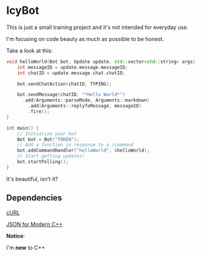 # IcyBot

This is just a small training project and it's not intended for everyday use.

I'm focusing on code beauty as much as possible to be honest.

Take a look at this:

```c++
void helloWorld(Bot bot, Update update, std::vector<std::string> args) {
	int messageID = update.message.messageID;
	int chatID = update.message.chat.chatID;

	bot.sendChatAction(chatID, TYPING);

	bot.sendMessage(chatID, "*Hello World*")
	  .add(Arguments::parseMode, Arguments::markdown)
		.add(Arguments::replyToMessage, messageID)
		.fire();
}

int main() {
	// Initialize your bot
	Bot bot = Bot("TOKEN");
	// Add a function in response to a /command
	bot.addCommandHandler("helloWorld", &helloWorld);
	// Start getting updates!
	bot.startPolling();
}
```

It's beautiful, isn't it?


## Dependencies
[cURL](https://github.com/curl/curl)

[JSON for Modern C++](https://github.com/nlohmann/json)



**Notice**:

I'm **new** to C++ 
